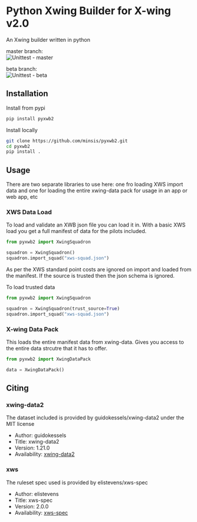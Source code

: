 # Python Xwing Builder for X-wing v2.0

An Xwing builder written in python

master branch:  
![Unittest - master](https://github.com/minsis/pyxwb2/workflows/Python%20package/badge.svg?branch=master)

beta branch:  
![Unittest - beta](https://github.com/minsis/pyxwb2/workflows/Python%20package/badge.svg?branch=beta)


## Installation
Install from pypi
```bash
pip install pyxwb2
```

Install locally
```bash
git clone https://github.com/minsis/pyxwb2.git
cd pyxwb2
pip install .
```

## Usage
There are two separate libraries to use here: one fro loading XWS import data 
and one for loading the entire xwing-data pack for usage in an app or web app, etc

### XWS Data Load
To load and validate an XWB json file you can load it in. With a basic XWS load you get
a full manifest of data for the pilots included.

```python
from pyxwb2 import XwingSquadron

squadron = XwingSquadron()
squadron.import_squad("xws-squad.json")
```

As per the XWS standard point costs are ignored on import and loaded from the manifest.
If the source is trusted then the json schema is ignored.

To load trusted data
```python
from pyxwb2 import XwingSquadron

squadron = XwingSquadron(trust_source=True)
squadron.import_squad("xws-squad.json")
```

### X-wing Data Pack
This loads the entire manifest data from xwing-data. Gives you access to the entire data
strcutre that it has to offer.

```python
from pyxwb2 import XwingDataPack

data = XwingDataPack()
```

## Citing

### xwing-data2
The dataset included is provided by guidokessels/xwing-data2 under the MIT license

* Author: guidokessels
* Title: xwing-data2
* Version: 1.21.0
* Availability: [xwing-data2](https://github.com/guidokessels/xwing-data2)

### xws 
The ruleset spec used is provided by elistevens/xws-spec

* Author: elistevens
* Title: xws-spec
* Version: 2.0.0
* Availability: [xws-spec](https://github.com/elistevens/xws-spec)
